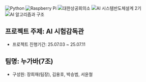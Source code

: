![Python](https://img.shields.io/badge/Python-3.10-blue?logo=python)
![Raspberry Pi](https://img.shields.io/badge/Device-Raspberry%20Pi-red?logo=raspberrypi)
![대한상공회의소](https://img.shields.io/badge/대한상공회의소_서울기술교육센터-003366?style=flat&color=003366)
![AI 시스템반도체설계 2기](https://img.shields.io/badge/AI%20시스템반도체설계%202기-FFFACD?style=flat&color=FFFACD)
![AI 알고리즘과 구조](https://img.shields.io/badge/AI%20알고리즘과%20구조-4CAF50?style=flat&color=4CAF50)
## 프로젝트 주제: AI 시험감독관
* 프로젝트 진행기간: 25.07.03 ~ 25.07.11
## 팀명: 누가바(7조)
* 구성원: 장희재(팀장), 김용호, 박승범, 서윤철
